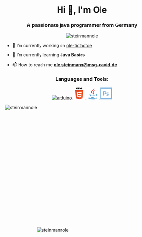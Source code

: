 <h1 align="center">Hi 👋, I'm Ole</h1>
<h3 align="center">A passionate java programmer from Germany</h3>

<p align="center"> <img src="https://komarev.com/ghpvc/?username=steinmannole&label=Profile%20views&color=0e75b6&style=flat-square" alt="steinmannole" /> </p>

- 🔭 I’m currently working on [ole-tictactoe](https://github.com/steinmannole/ole-tictactoe)

- 🌱 I’m currently learning **Java Basics**

- 📫 How to reach me **ole.steinmann@msg-david.de**


<h3 align="center">Languages and Tools:</h3>

<p align="center"> <a href="https://www.arduino.cc/" target="_blank"> <img src="https://cdn.worldvectorlogo.com/logos/arduino-1.svg" alt="arduino" width="40" height="40"/> </a> <a href="https://www.w3.org/html/" target="_blank"> <img src="https://raw.githubusercontent.com/devicons/devicon/master/icons/html5/html5-original-wordmark.svg" alt="html5" width="40" height="40"/> </a> <a href="https://www.java.com" target="_blank"> <img src="https://raw.githubusercontent.com/devicons/devicon/master/icons/java/java-original.svg" alt="java" width="40" height="40"/> </a> <a href="https://www.photoshop.com/en" target="_blank"> <img src="https://raw.githubusercontent.com/devicons/devicon/master/icons/photoshop/photoshop-line.svg" alt="photoshop" width="40" height="40"/> </a> </p>

<p><img align="left" src="https://github-readme-stats.vercel.app/api?username=steinmannole&show_icons=true&theme=dark&locale=en" alt="steinmannole" width="400" height="400"/></p>
<p><img align="right" src="https://github-readme-streak-stats.herokuapp.com/?user=steinmannole&theme=dark" alt="steinmannole" width="400" height="400"/></p>
